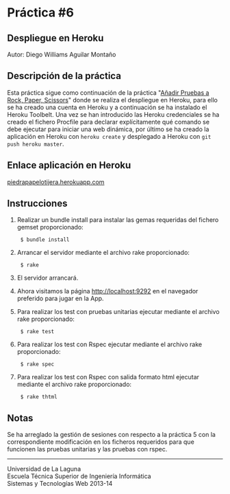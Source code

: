Práctica #6
=========== 

Despliegue en Heroku
--------------------

Autor: Diego Williams Aguilar Montaño

Descripción de la práctica
--------------------------
Esta práctica sigue como continuación de la práctica "[Añadir Pruebas a Rock, Paper, Scissors](https://dl.dropboxusercontent.com/u/14539152/LPP/LPPbook/node379.html)" donde se realiza el despliegue en Heroku, para ello se ha creado una cuenta en Heroku y a continuación se ha instalado el Heroku Toolbelt. Una vez se han introducido las Heroku credenciales se ha creado el fichero Procfile para declarar explícitamente qué comando se debe ejecutar para iniciar una web dinámica, por último se ha creado la aplicación en Heroku con `heroku create` y desplegado a Heroku con `git push heroku master`.

Enlace aplicación en Heroku
---------------------------
[piedrapapelotijera.herokuapp.com](http://piedrapapelotijera.herokuapp.com/)

Instrucciones
-------------

1. Realizar un bundle install para instalar las gemas requeridas del fichero gemset proporcionado:

        $ bundle install

2. Arrancar el servidor mediante el archivo rake proporcionado:

        $ rake
3. El servidor arrancará.  
4. Ahora visitamos la página [http://localhost:9292](http://localhost:9292) en el navegador preferido para jugar en la App.  
5. Para realizar los test con pruebas unitarias ejecutar mediante el archivo rake proporcionado:

        $ rake test
6. Para realizar los test con Rspec ejecutar mediante el archivo rake proporcionado:

        $ rake spec
7. Para realizar los test con Rspec con salida formato html ejecutar mediante el archivo rake proporcionado:

        $ rake thtml

Notas
-----
Se ha arreglado la gestión de sesiones con respecto a la práctica 5 con la correspondiente modificación en los ficheros requeridos para que funcionen las pruebas unitarias y las pruebas con rspec. 

---

Universidad de La Laguna  
Escuela Técnica Superior de Ingeniería Informática  
Sistemas y Tecnologías Web 2013-14